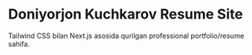 # Doniyorjon Kuchkarov Resume Site
Tailwind CSS bilan Next.js asosida qurilgan professional portfolio/resume sahifa.